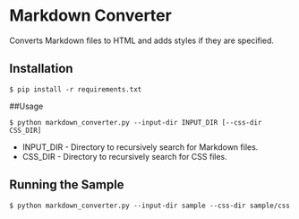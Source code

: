 Markdown Converter
===

Converts Markdown files to HTML and adds styles if they are specified.

## Installation

    $ pip install -r requirements.txt
    
##Usage

    $ python markdown_converter.py --input-dir INPUT_DIR [--css-dir CSS_DIR]
    
* INPUT_DIR - Directory to recursively search for Markdown files.
* CSS_DIR - Directory to recursively search for CSS files.

## Running the Sample

    $ python markdown_converter.py --input-dir sample --css-dir sample/css

